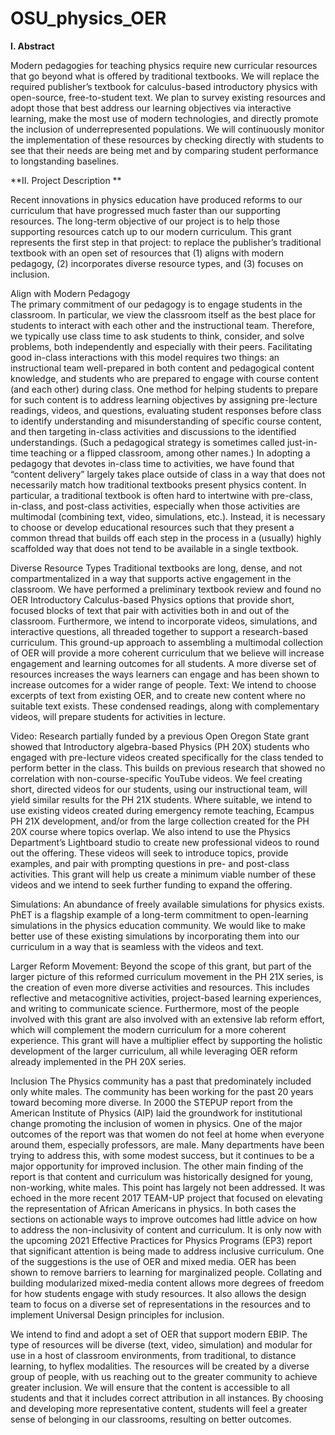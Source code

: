 # OSU_physics_OER
**I. Abstract**

Modern pedagogies for teaching physics require new curricular resources that go beyond what is offered by traditional textbooks. We will replace the required publisher’s textbook for calculus-based introductory physics with open-source, free-to-student text. We plan to survey existing resources and adopt those that best address our learning objectives via interactive learning, make the most use of modern technologies, and directly promote the inclusion of underrepresented populations. We will continuously monitor the implementation of these resources by checking directly with students to see that their needs are being met and by comparing student performance to longstanding baselines.

**II. Project Description **

Recent innovations in physics education have produced reforms to our curriculum that have progressed much faster than our supporting resources. The long-term objective of our project is to help those supporting resources catch up to our modern curriculum. This grant represents the first step in that project: to replace the publisher’s traditional textbook with an open set of resources that (1) aligns with modern pedagogy, (2) incorporates diverse resource types, and (3) focuses on inclusion.

Align with Modern Pedagogy  
The primary commitment of our pedagogy is to engage students in the classroom. In particular, we view the classroom itself as the best place for students to interact with each other and the instructional team. Therefore, we typically use class time to ask students to think, consider, and solve problems, both independently and especially with their peers. Facilitating good in-class interactions with this model requires two things: an instructional team well-prepared in both content and pedagogical content knowledge, and students who are prepared to engage with course content (and each other) during class.
One method for helping students to prepare for such content is to address learning objectives by assigning pre-lecture readings, videos, and questions, evaluating student responses before class to identify understanding and misunderstanding of specific course content, and then targeting in-class activities and discussions to the identified understandings. (Such a pedagogical strategy is sometimes called just-in-time teaching or a flipped classroom, among other names.)
In adopting a pedagogy that devotes in-class time to activities, we have found that “content delivery” largely takes place outside of class in a way that does not necessarily match how traditional textbooks present physics content. In particular, a traditional textbook is often hard to intertwine with pre-class, in-class, and post-class activities, especially when those activities are multimodal (combining text, video, simulations, etc.). Instead, it is necessary to choose or develop educational resources such that they present a common thread that builds off each step in the process in a (usually) highly scaffolded way that does not tend to be available in a single textbook.

Diverse Resource Types
Traditional textbooks are long, dense, and not compartmentalized in a way that supports active engagement in the classroom. We have performed a preliminary textbook review and found no OER Introductory Calculus-based Physics options that provide short, focused blocks of text that pair with activities both in and out of the classroom. Furthermore, we intend to incorporate videos, simulations, and interactive questions, all threaded together to support a research-based curriculum. This ground-up approach to assembling a multimodal collection of OER will provide a more coherent curriculum that we believe will increase engagement and learning outcomes for all students. A more diverse set of resources increases the ways learners can engage and has been shown to increase outcomes for a wider range of people.
Text: We intend to choose excerpts of text from existing OER, and to create new content where no suitable text exists. These condensed readings, along with complementary videos, will prepare students for activities in lecture.

Video: Research partially funded by a previous Open Oregon State grant showed that Introductory algebra-based Physics (PH 20X) students who engaged with pre-lecture videos created specifically for the class tended to perform better in the class. This builds on previous research that showed no correlation with non-course-specific YouTube videos. We feel creating short, directed videos for our students, using our instructional team, will yield similar results for the PH 21X students. Where suitable, we intend to use existing videos created during emergency remote teaching, Ecampus PH 21X development, and/or from the large collection created for the PH 20X course where topics overlap. We also intend to use the Physics Department’s Lightboard studio to create new professional videos to round out the offering. These videos will seek to introduce topics, provide examples, and pair with prompting questions in pre- and post-class activities. This grant will help us create a minimum viable number of these videos and we intend to seek further funding to expand the offering. 

Simulations: An abundance of freely available simulations for physics exists. PhET is a flagship example of a long-term commitment to open-learning simulations in the physics education community. We would like to make better use of these existing simulations by incorporating them into our curriculum in a way that is seamless with the videos and text. 

Larger Reform Movement: Beyond the scope of this grant, but part of the larger picture of this reformed curriculum movement in the PH 21X series, is the creation of even more diverse activities and resources. This includes reflective and metacognitive activities, project-based learning experiences, and writing to communicate science. Furthermore, most of the people involved with this grant are also involved with an extensive lab reform effort, which will complement the modern curriculum for a more coherent experience. This grant will have a multiplier effect by supporting the holistic development of the larger curriculum, all while leveraging OER reform already implemented in the PH 20X series. 

Inclusion
The Physics community has a past that predominately included only white males. The community has been working for the past 20 years toward becoming more diverse. In 2000 the STEPUP report from the American Institute of Physics (AIP) laid the groundwork for institutional change promoting the inclusion of women in physics. One of the major outcomes of the report was that women do not feel at home when everyone around them, especially professors, are male. Many departments have been trying to address this, with some modest success, but it continues to be a major opportunity for improved inclusion. The other main finding of the report is that content and curriculum was historically designed for young, non-working, white males. This point has largely not been addressed. It was echoed in the more recent 2017 TEAM-UP project that focused on elevating the representation of African Americans in physics. In both cases the sections on actionable ways to improve outcomes had little advice on how to address the non-inclusivity of content and curriculum. It is only now with the upcoming 2021 Effective Practices for Physics Programs (EP3) report that significant attention is being made to address inclusive curriculum. One of the suggestions is the use of OER and mixed media.
OER has been shown to remove barriers to learning for marginalized people. Collating and building modularized mixed-media content allows more degrees of freedom for how students engage with study resources. It also allows the design team to focus on a diverse set of representations in the resources and to implement Universal Design principles for inclusion.

We intend to find and adopt a set of OER that support modern EBIP. The type of resources will be diverse (text, video, simulation) and modular for use in a host of classroom environments, from traditional, to distance learning, to hyflex modalities. The resources will be created by a diverse group of people, with us reaching out to the greater community to achieve greater inclusion. We will ensure that the content is accessible to all students and that it includes correct attribution in all instances. By choosing and developing more representative content, students will feel a greater sense of belonging in our classrooms, resulting on better outcomes.  

